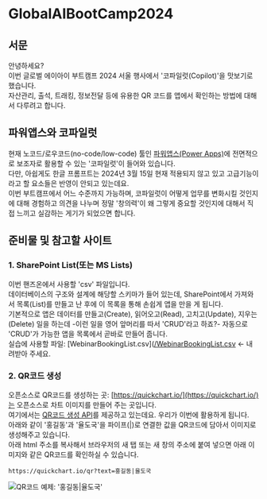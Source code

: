 # GlobalAIBootCamp2024

## 서문
안녕하세요?  
이번 글로벌 에이아이 부트캠프 2024 서울 행사에서 '코파일럿(Copilot)'을 맛보기로 했습니다.  
자산관리, 출석, 트래킹, 정보전달 등에 유용한 QR 코드를 앱에서 확인하는 방법에 대해서 다루려고 합니다.  
  
## 파워앱스와 코파일럿
현재 노코드/로우코드(no-code/low-code) 툴인 [파워앱스(Power Apps)](https://make.powerapps.com)에 전면적으로 보조자로 활용할 수 있는 '코파일럿'이 들어와 있습니다.  
다만, 아쉽게도 한글 프롬프트는 2024년 3월 15일 현재 적용되지 않고 있고 고급기능이라고 할 요소들은 반영이 안되고 있는데요.  
이번 부트캠프에서 어느 수준까지 가능하며, 코파일럿이 어떻게 업무를 변화시킬 것인지에 대해 경험하고 의견을 나누며 정말 '창의력'이 왜 그렇게 중요할 것인지에 대해서 직접 느끼고 실감하는 게기가 되었으면 합니다.

## 준비물 및 참고할 사이트
### 1. SharePoint List(또는 MS Lists)
  이번 핸즈온에서 사용할 'csv' 파일입니다.  
  데이터베이스의 구조와 설계에 해당할 스키마가 들어 있는데, SharePoint에서 가져와서 목록(List)를 만들고 난 후에 이 목록을 통해 손쉽게 앱을 만을 게 됩니다.  
  기본적으로 앱은 데이터를 만들고(Create), 읽어오고(Read), 고치고(Update), 지우는(Delete) 일을 하는데 -이런 일을 영어 앞머리를 따서 'CRUD'라고 하죠?-  자동으로 'CRUD'가 가능한 앱을 목록에서 곧바로 만들어 줍니다.  
  실습에 사용할 파일: [WebinarBookingList.csv]([/WebinarBookingList.csv](https://github.com/Power-Platform-Users-Korea/GlobalAIBootCamp2024/blob/main/WebinarBookingList.csv) <- 내려받아 주세요.  

### 2. QR코드 생성
  오픈소스로 QR코드를 생성하는 곳: [https://quickchart.io/](https://quickchart.io/)는 오픈소스로 차트 이미지를 만들어 주는 곳입니다.  
  여기에서는 [QR코드 생성 API](https://quickchart.io/documentation/qr-codes/)를 제공하고 있는데요. 우리가 이번에 활용하게 됩니다.  
  아래와 같이 '홍길동'과 '율도국'을 파이프(|)로 연결한 값을 QR코드에 담아서 이미지로 생성해주고 있습니다.  
  아래 html 주소를 복사해서 브라우저의 새 탭 또는 새 창의 주소에 붙여 넣으면 아래 이미지와 같은 QR코드를 확인하실 수 있습니다.
   
   ```
   https://quickchart.io/qr?text=홍길동|율도국
   ```  

   ![QR코드 예제: '홍길동|율도국'](https://quickchart.io/qr?text=%ED%99%8D%EA%B8%B8%EB%8F%99|%EC%9C%A8%EB%8F%84%EA%B5%AD)
